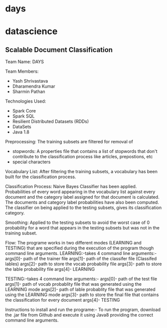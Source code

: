 # days
# datascience
Scalable Document Classification
--------------------------------

Team Name: DAYS

Team Members:
- Yash Shrivastava
- Dharamendra Kumar
- Sharmin Pathan

Technologies Used:
- Spark Core
- Spark SQL
- Resilient Distributed Datasets (RDDs)
- DataSets
- Java 1.8

Preprocessing:
The training subsets are filtered for removal of
- stopwords: A properties file that contains a list of stopwords that don't contribute to the classification process like articles, prepostions, etc
- special characters

Vocabulary List:
After filtering the training subsets, a vocabulary has been built for the classification process.

Classification Process:
Naive Bayes Classifier has been applied.
Probabilities of every word appearing in the vocabulary list against every document and the category label assigned for that document is calculated. The documents and category label probabilities have also been computed.
The classifier on being applied to the testing subsets, gives its classification category.

Smoothing:
Applied to the testing subsets to avoid the worst case of 0 probability for a word that appears in the testing subsets but was not in the training subset.

Flow:
The programe works in two different modes (LEARNING and TESTING) that are specified during the execution of the program though command line arguments.
LEARNING:-takes 4 command line arguments:-
args[0]- path of the trainer file
args[1]- path of the classifer file (Classifed lables)
args[2]- path to store the vocab probability file
args[3]- path to store the lable probability file
args[4]- LEARNING 

TESTING:-takes 4 command line arguments:- 
args[0]- path of the test file
args[1]- path of vocab probablity file that was generated using the LEARNING mode
args[2]- path of lable probablity file that was generated using the LEARNING mode
args[3]- path to store the final file that contains the classification for every document
args[4]- TESTING

Instructions to install and run the programe:-
To run the program, download the .jar file from Github and execute it using Java8 providing the correct command line arguments.
 


